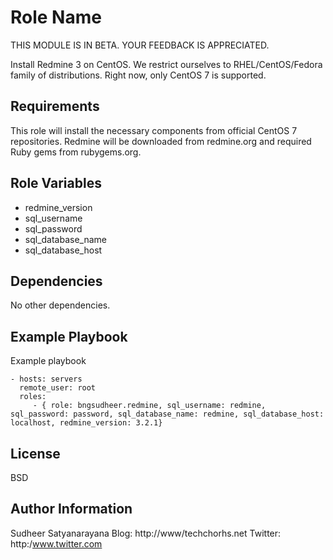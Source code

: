 Role Name
=========

THIS MODULE IS IN BETA. YOUR FEEDBACK IS APPRECIATED.

Install Redmine 3 on CentOS. We restrict ourselves to RHEL/CentOS/Fedora family of distributions. 
Right now, only CentOS 7 is supported.

Requirements
------------

This role will install the necessary components from official CentOS 7
repositories. Redmine will be downloaded from redmine.org and required Ruby
gems from rubygems.org.


Role Variables
--------------

* redmine_version
* sql_username
* sql_password
* sql_database_name
* sql_database_host


Dependencies
------------

No other dependencies.


Example Playbook
----------------

Example playbook

    - hosts: servers
      remote_user: root
      roles:
         - { role: bngsudheer.redmine, sql_username: redmine, sql_password: password, sql_database_name: redmine, sql_database_host: localhost, redmine_version: 3.2.1}

License
-------

BSD

Author Information
------------------

Sudheer Satyanarayana
Blog: http://www/techchorhs.net
Twitter: http:/www.twitter.com
